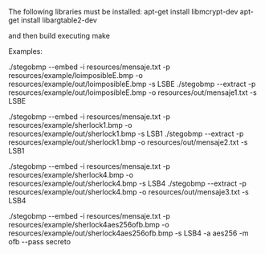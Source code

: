 The following libraries must be installed:
  apt-get install libmcrypt-dev
  apt-get install libargtable2-dev

and then build executing make


Examples:

./stegobmp --embed -i resources/mensaje.txt -p resources/example/loimposibleE.bmp -o resources/example/out/loimposibleE.bmp -s LSBE
./stegobmp --extract  -p resources/example/out/loimposibleE.bmp -o resources/out/mensaje1.txt -s LSBE


./stegobmp --embed -i resources/mensaje.txt -p resources/example/sherlock1.bmp -o resources/example/out/sherlock1.bmp -s LSB1
./stegobmp --extract -p resources/example/out/sherlock1.bmp -o resources/out/mensaje2.txt  -s LSB1

./stegobmp --embed -i resources/mensaje.txt -p resources/example/sherlock4.bmp -o resources/example/out/sherlock4.bmp -s LSB4
./stegobmp --extract -p resources/example/out/sherlock4.bmp -o resources/out/mensaje3.txt  -s LSB4

./stegobmp --embed -i resources/mensaje.txt -p resources/example/sherlock4aes256ofb.bmp -o resources/example/out/sherlock4aes256ofb.bmp -s LSB4 -a aes256 -m ofb --pass secreto


